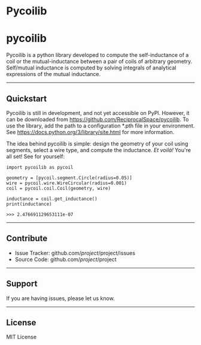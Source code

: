 # Pycoilib


pycoilib
========

Pycoilib is a python library developed to compute the self-inductance of a coil or the 
mutual-inductance between a pair of coils of arbitrary geometry. Self/mutual 
inductance is computed by solving integrals of analytical expressions of the mutual inductance.

***

Quickstart
----------
Pycoilib is still in development, and not yet accessible on PyPl. However, it can be downloaded 
from https://github.com/ReciprocalSpace/pycoilib. To use the library, add the path to a configuration 
*.pth file in your environment. See https://docs.python.org/3/library/site.html for more information.

The idea behind pycoilib is simple: design the geometry of your coil using segments, select a wire type, 
and compute the inductance. <i>Et voilà!</i> You're all set! See for yourself:


    import pycoilib as pycoil
    
    geometry = [pycoil.segment.Circle(radius=0.05)]  
    wire = pycoil.wire.WireCircular(radius=0.001)
    coil = pycoil.coil.Coil(geometry, wire)
    
    inductance = coil.get_inductance()
    print(inductance)
    
    >>> 2.476691129653111e-07


***

Contribute
----------

- Issue Tracker: github.com/$project/$project/issues
- Source Code: github.com/$project/$project

***

Support
-------
If you are having issues, please let us know.

***

License
-------

MIT License